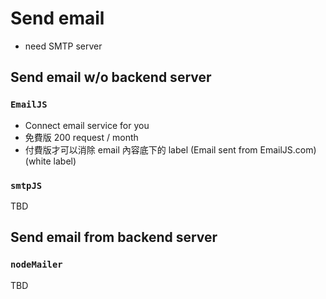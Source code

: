 # Send email
- need SMTP server


## Send email w/o backend server
###  `EmailJS`
- Connect email service for you
- 免費版 200 request / month
- 付費版才可以消除 email 內容底下的 label (Email sent from EmailJS.com) (white label)

### `smtpJS`
TBD

## Send email from backend server
### `nodeMailer`
TBD
